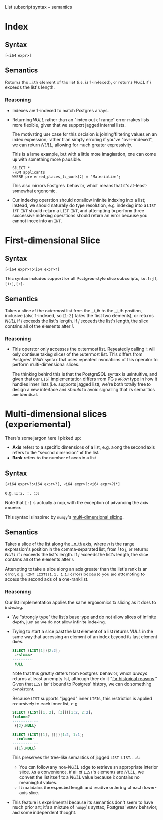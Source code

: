 List subscript syntax + semantics

# Index

## Syntax

`[<i64 expr>]`

## Semantics

Returns the _i_th element of the list (i.e. is 1-indexed), or returns _NULL_ if _i_ exceeds the list's length.

### Reasoning

- Indexes are 1-indexed to match Postgres arrays.
- Returning _NULL_ rather than an "index out of range" error makes lists more flexible, given that we support jagged internal lists.

  The motivating use case for this decision is joining/filtering values on an index expression; rather than simply erroring if you've "over-indexed", we can return _NULL_, allowing for much greater expressivity.

  This is a lame example, but with a little more imagination, one can come up with something more plausible.

  ```
  SELECT *
  FROM applicants
  WHERE preferred_places_to_work[2] = 'Materialize';
  ```

  This also mirrors Postgres' behavior, which means that it's at-least-somewhat ergonomic.

- Our indexing operation should _not_ allow infinite indexing into a list; instead, we should naturally do type resolution, e.g. indexing into a `LIST INT INT` should return a `LIST INT`, and attempting to perform three successive indexing operations should return an error because you cannot index into an `INT`.

# First-dimensional Slice

## Syntax

`[<i64 expr>?:<i64 expr>?]`

This syntax includes support for all Postgres-style slice subscripts, i.e. `[:j]`, `[i:]`, `[:]`.

## Semantics

Takes a slice of the outermost list from the _i_th to the _j_th position, inclusive (also 1-indexed, so `[1:2]` takes the first two elements), or returns _NULL_ if _i_ exceeds the list's length. If _j_ exceeds the list's length, the slice contains all of the elements after _i_.

### Reasoning

- This operator only accesses the outermost list. Repeatedly calling it will only continue taking slices of the outermost list. This differs from Postgres' `ARRAY` syntax that uses repeated invocations of this operator to perform multi-dimensional slices.

  The thinking behind this is that the PostgreSQL syntax is unintuitive, and given that our `LIST` implementation differs from PG's `ARRAY` type in how it handles inner lists (i.e. supports jagged list), we're both totally free to design a new interface and _should_ to avoid signalling that its semantics are identical.

# Multi-dimensional slices (experiemental)

There's some jargon here I picked up:

- **Axis** refers to a specific dimensions of a list, e.g. along the second axis refers to the "second dimension" of the list.
- **Rank** refers to the number of axes in a list.

## Syntax

`[<i64 expr>?:<i64 expr>?(, <i64 expr>?:<i64 expr>?)*]`

e.g. `[1:2, :, :3]`

Note that `[:]` is actually a nop, with the exception of advancing the axis counter.

This syntax is inspired by `numpy`'s [multi-dimensional slicing](http://ilan.schnell-web.net/prog/slicing/).

## Semantics

Takes a slice of the list along the _n_th axis, where _n_ is the range expression's position in the comma-separated list, from _i_ to _j_, or returns _NULL_ if _i_ exceeds the list's length. If _j_ exceeds the list's length, the slice contains all of the elements after _i_.

Attempting to take a slice along an axis greater than the list's rank is an error, e.g. `(INT LIST)[1:1, 1:1]` errors because you are attempting to access the second axis of a one-rank list.

### Reasoning
Our list implementation applies the same ergonomics to slicing as it does to indexing:

- We "strongly type" the list's base type and do not allow slices of infinite depth, just as we do not allow infinite indexing.

- Trying to start a slice past the last element of a list returns _NULL_ in the same way that accessing an element of an index beyond its last element does.

  ```sql
  SELECT (LIST[1])[2:2];
   ?column?
  ----------
   NULL
  ```

  Note that this greatly differs from Postgres' behavior, which _always_ returns at least an empty list, although they do it "[for historical reasons](https://www.postgresql.org/docs/9.1/arrays.html)." Given that `LIST` isn't bound to Postgres' history, we can do something consistent.

  Because `LIST` supports "jagged" inner `LIST`s, this restriction is applied recursively to each inner list, e.g.

  ```sql
  SELECT (LIST[[1, 2], [3]])[1:2, 2:2];
  ?column?
  ------------
   {{2},NULL}

  SELECT (LIST[[1], []])[1:2, 1:1];
    ?column?
  ------------
   {{1},NULL}
  ```

  This preserves the tree-like semantics of jagged `LIST LIST...`s:
  - You can follow any non-_NULL_ edge to retrieve an appropriate interior slice. As a convenience, if all of `LIST`'s elements are _NULL_, we convert the list itself to a _NULL_ value because it contains no meaningful values.
  - It maintains the expected length and relative ordering of each lower-axis slice.

- This feature is experimental because its semantics don't seem to have much prior art; it's a mixture of `numpy`'s syntax, Postgres' `ARRAY` behavior, and some independent thought.
